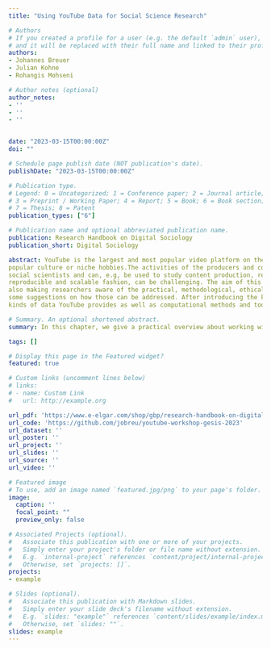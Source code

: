 ```yaml
---
title: "Using YouTube Data for Social Science Research"

# Authors
# If you created a profile for a user (e.g. the default `admin` user), write the username (folder name) here 
# and it will be replaced with their full name and linked to their profile.
authors:
- Johannes Breuer
- Julian Kohne
- Rohangis Mohseni

# Author notes (optional)
author_notes:
- ''
- ''
- ''


date: "2023-03-15T00:00:00Z"
doi: ""

# Schedule page publish date (NOT publication's date).
publishDate: "2023-03-15T00:00:00Z"

# Publication type.
# Legend: 0 = Uncategorized; 1 = Conference paper; 2 = Journal article;
# 3 = Preprint / Working Paper; 4 = Report; 5 = Book; 6 = Book section;
# 7 = Thesis; 8 = Patent
publication_types: ["6"]

# Publication name and optional abbreviated publication name.
publication: Research Handbook on Digital Sociology
publication_short: Digital Sociology

abstract: YouTube is the largest and most popular video platform on the internet, containing a wide range of content, spanning from current political and societal issues to
popular culture or niche hobbies.The activities of the producers and consumers of this content generate large amounts of data. These data are also of interest for
social scientists and can, e.g, be used to study content production, reception, and user interactions. However, accessing and working with these data, especially in a
reproducible and scalable fashion, can be challenging. The aim of this chapter is to introduce social scientists to YouTube data and highlight their potentials, while
also making researchers aware of the practical, methodological, ethical, and legal challenges associated with accessing and working with these data and providing
some suggestions on how those can be addressed. After introducing the key features of YouTube and how it has been studied by social scientists so far, we discuss the
kinds of data YouTube provides as well as computational methods and tools for accessing and processing YouTube data with a focus on using the YouTube API. 

# Summary. An optional shortened abstract.
summary: In this chapter, we give a practical overview about working with data from YouTube, specifically, comment data from the YouTube API v3.

tags: []

# Display this page in the Featured widget?
featured: true

# Custom links (uncomment lines below)
# links:
# - name: Custom Link
#   url: http://example.org

url_pdf: 'https://www.e-elgar.com/shop/gbp/research-handbook-on-digital-sociology-9781789906752.html'
url_code: 'https://github.com/jobreu/youtube-workshop-gesis-2023'
url_dataset: ''
url_poster: ''
url_project: ''
url_slides: ''
url_source: ''
url_video: ''

# Featured image
# To use, add an image named `featured.jpg/png` to your page's folder. 
image:
  caption: ''
  focal_point: ""
  preview_only: false

# Associated Projects (optional).
#   Associate this publication with one or more of your projects.
#   Simply enter your project's folder or file name without extension.
#   E.g. `internal-project` references `content/project/internal-project/index.md`.
#   Otherwise, set `projects: []`.
projects:
- example

# Slides (optional).
#   Associate this publication with Markdown slides.
#   Simply enter your slide deck's filename without extension.
#   E.g. `slides: "example"` references `content/slides/example/index.md`.
#   Otherwise, set `slides: ""`.
slides: example
---
```

